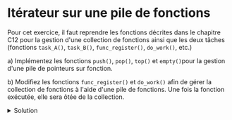 
# Itérateur sur une pile de fonctions

Pour cet exercice, il faut reprendre les fonctions décrites dans le chapitre C12
pour la gestion d'une collection de fonctions ainsi que les deux tâches (fonctions ``task_A()``, ``task_B()``, ``func_register()``, ``do_work()``, etc.)

a) Implémentez les fonctions  ``push()``, ``pop()``, ``top()`` et ``empty()``pour la gestion d'une pile de pointeurs sur fonction.

b) Modifiez les fonctions ``func_register()`` et ``do_work()`` afin de gérer la collection de fonctions à l'aide d'une pile de fonctions. Une fois la fonction exécutée, elle sera ôtée de la collection.

<details>
<summary>Solution</summary>

```cpp

#include <stdio.h>
#include <stdlib.h>
#include <stdbool.h>

typedef void (*fn_t)(void *);

typedef struct {
    fn_t fn;
    void *args;
} entry_t;

typedef struct Node {
    struct Node *next;
    entry_t entry;
} Node;

typedef Node task_collection_t;

void push(Node **topNode, entry_t entry) {
    Node *n = malloc(sizeof(Node));
    if (n) {
        n->next = *topNode; 
        n->entry = entry;
        *topNode = n;
    }   
}

void pop(Node **topNode) {
    Node *tmp = *topNode;

    *topNode = (*topNode)->next;
    free(tmp);
}  

entry_t top(Node *topNode) { 
    return topNode->entry; 
}

bool empty(Node *topNode) {
    return (topNode == NULL);
}

void func_register(task_collection_t **task_collection, fn_t fn, 
                   void *args) {
    entry_t entry;
    entry.fn = fn;
    entry.args = args;

    push(task_collection, entry);
}

void do_work(task_collection_t **task_collection) {
        while (!empty(*task_collection)) {
                top(*task_collection).fn(top(*task_collection).args);
                pop(task_collection);
        }
}

void task_A(void *args) {
    printf("Execution of task A\n");
}

void task_B(void *args) {
    printf("Execution of task B with args: %s\n", (char *) args);
}

int main() {
    task_collection_t *task_collection = NULL;

    func_register(&task_collection, task_A, NULL);
    func_register(&task_collection, task_B, "Hello");

    do_work(&task_collection);
}

```

</details>

